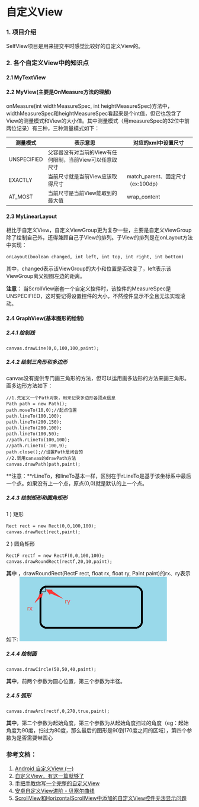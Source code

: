 # 自定义View
### 1. 项目介绍
 SelfView项目是用来提交平时感觉比较好的自定义View的。
### 2. 各个自定义View中的知识点
 #### 2.1 MyTextView
 #### 2.2 MyView(主要是OnMeasure方法的理解)
 onMeasure(int widthMeasureSpec, int heightMeasureSpec)方法中，widthMeasureSpec和heightMeasureSpec看起来是个int值，但它也包含了View的测量模式和View的大小值。其中测量模式（用measureSpec的32位中前两位记录）有三种，三种测量模式如下：
 
 
 | 测量模式 | 表示意思 | 对应的xml中设置尺寸
 | ------  | ------ |------|
 | UNSPECIFIED  | 父容器没有对当前的View有任何限制，当前View可以任意取尺寸 | |
 |EXACTLY|当前尺寸就是当前View应该取得尺寸 | match_parent、固定尺寸（ex:100dp） |
 |AT_MOST|当前尺寸是当前View能取到的最大值 | wrap_content|

 #### 2.3 MyLinearLayout
 相比于自定义View，自定义ViewGroup更为复杂一些，主要是自定义ViewGroup除了绘制自己外，还得兼顾自己子View的排列。子View的排列是在onLayout方法中实现：
 ```
 onLayout(boolean changed, int left, int top, int right, int bottom)
 ```
其中，changed表示该ViewGroup的大小和位置是否改变了，left表示该ViewGroup离父视图左边的距离。

**注意：**
 当ScrollView嵌套一个自定义控件时，该控件的MeasureSpec是UNSPECIFIED，这时要记得设置控件的大小，不然控件显示不全且无法实现滚动。
 #### 2.4 GraphView(基本图形的绘制)
 ##### 2.4.1 绘制线
 ```
 canvas.drawLine(0,0,100,100,paint);
 ```
 ##### 2.4.2 绘制三角形和多边形
 canvas没有提供专门画三角形的方法，但可以运用画多边形的方法来画三角形。画多边形方法如下：
 ```
 //1.先定义一个Path对象，用来记录多边形各顶点信息
 Path path = new Path();
 path.moveTo(10,0);//起点位置
 path.lineTo(100,100);
 path.lineTo(200,150);
 path.lineTo(200,100);
 path.lineTo(100,50);
 //path.rLineTo(100,100);
 //path.rLineTo(-100,9);
 path.close();//设置Path是闭合的
 //2.调用canvas的drawPath方法
 canvas.drawPath(path,paint);
 ```
 **注意：**rLineTo，和lineTo基本一样，区别在于rLineTo是基于该坐标系中最后一个点。如果没有上一个点，原点(0,0)就是默认的上一个点。
 ##### 2.4.3 绘制矩形和圆角矩形
 1 ) 矩形
 ```
 Rect rect = new Rect(0,0,100,100);
 canvas.drawRect(rect,paint);
 ```
 2 ) 圆角矩形
 ```
 RectF rectf = new RectF(0,0,100,100);
 canvas.drawRoundRect(rectf,20,10,paint);
 ```
 **其中**
 ，drawRoundRect(RectF rect, float rx, float ry, Paint paint)的rx、ry表示如下:
 ![](img/rectround.png)
 ##### 2.4.4 绘制圆
 ```
 canvas.drawCircle(50,50,40,paint);
 ```
 **其中**，前两个参数为圆心位置，第三个参数为半径。
 ##### 2.4.5 弧形
 ```
 canvas.drawArc(rectf,0,270,true,paint);
 ```
 **其中**，第二个参数为起始角度，第三个参数为从起始角度扫过的角度（eg：起始角度为90度，扫过为80度，那么最后的图形是90到170度之间的区域），第四个参数为是否需要带圆心


 ### 参考文档：
 1. [Android 自定义View (一)](http://blog.csdn.net/lmj623565791/article/details/24252901)
 2. [自定义View，有这一篇就够了](http://blog.csdn.net/huachao1001/article/details/51577291)
 3. [手把手教你写一个完整的自定义View](http://blog.csdn.net/carson_ho/article/details/62037696)
 4. [安卓自定义View进阶 - 贝塞尔曲线](http://blog.csdn.net/u013831257/article/details/51281136)
 5. [ScrollView和HorizontalScrollView中添加的自定义View控件无法显示问题](http://blog.csdn.net/qq_25929547/article/details/53142161)
